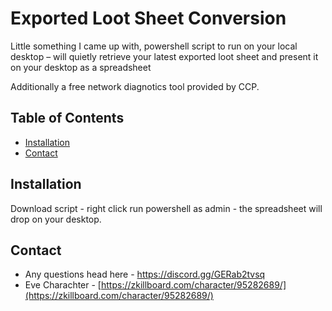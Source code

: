 # Exported Loot Sheet Conversion

Little something I came up with, powershell script to run on your local desktop – will quietly retrieve your latest exported loot sheet and present it on your desktop as a spreadsheet

Additionally a free network diagnotics tool provided by CCP.

## Table of Contents

- [Installation](#installation)
- [Contact](#contact)

## Installation

Download script - right click run powershell as admin - the spreadsheet will drop on your desktop.

## Contact

- Any questions head here - https://discord.gg/GERab2tvsq
- Eve Charachter - [https://zkillboard.com/character/95282689/](https://zkillboard.com/character/95282689/)
